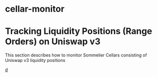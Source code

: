 # cellar-monitor


# Tracking Liquidity Positions (Range Orders) on Uniswap v3

This section describes how to  monitor Sommelier Cellars consisting of Uniswap v3 liquidity positions  

[d](docs/uniswap-v3.md)
